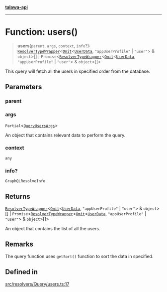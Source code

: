 [**talawa-api**](../../../../README.md)

***

# Function: users()

> **users**(`parent`, `args`, `context`, `info`?): [`ResolverTypeWrapper`](../../../../types/generatedGraphQLTypes/type-aliases/ResolverTypeWrapper.md)\<[`Omit`](../../../../types/generatedGraphQLTypes/type-aliases/Omit.md)\<[`UserData`](../../../../types/generatedGraphQLTypes/type-aliases/UserData.md), `"appUserProfile"` \| `"user"`\> & `object`\>[] \| `Promise`\<[`ResolverTypeWrapper`](../../../../types/generatedGraphQLTypes/type-aliases/ResolverTypeWrapper.md)\<[`Omit`](../../../../types/generatedGraphQLTypes/type-aliases/Omit.md)\<[`UserData`](../../../../types/generatedGraphQLTypes/type-aliases/UserData.md), `"appUserProfile"` \| `"user"`\> & `object`\>[]\>

This query will fetch all the users in specified order from the database.

## Parameters

### parent

### args

`Partial`\<[`QueryUsersArgs`](../../../../types/generatedGraphQLTypes/type-aliases/QueryUsersArgs.md)\>

An object that contains relevant data to perform the query.

### context

`any`

### info?

`GraphQLResolveInfo`

## Returns

[`ResolverTypeWrapper`](../../../../types/generatedGraphQLTypes/type-aliases/ResolverTypeWrapper.md)\<[`Omit`](../../../../types/generatedGraphQLTypes/type-aliases/Omit.md)\<[`UserData`](../../../../types/generatedGraphQLTypes/type-aliases/UserData.md), `"appUserProfile"` \| `"user"`\> & `object`\>[] \| `Promise`\<[`ResolverTypeWrapper`](../../../../types/generatedGraphQLTypes/type-aliases/ResolverTypeWrapper.md)\<[`Omit`](../../../../types/generatedGraphQLTypes/type-aliases/Omit.md)\<[`UserData`](../../../../types/generatedGraphQLTypes/type-aliases/UserData.md), `"appUserProfile"` \| `"user"`\> & `object`\>[]\>

An object that contains the list of all the users.

## Remarks

The query function uses `getSort()` function to sort the data in specified.

## Defined in

[src/resolvers/Query/users.ts:17](https://github.com/Suyash878/talawa-api/blob/095e6964ce2a06c1c30d1acf81b6162203f1db91/src/resolvers/Query/users.ts#L17)
